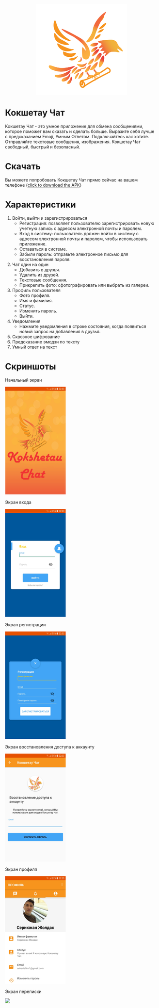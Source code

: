 <p align="center"> 
<img src="https://github.com/zholdassk/KokshetauChat-master/blob/master/DocData/Logo.png" width="300px">
</p>

# Кокшетау Чат

Кокшетау Чат - это умное приложение для обмена сообщениями, которое поможет вам сказать и сделать больше.
Выразите себя лучше с предсказанием Emoji, Умным Ответом.
Подключайтесь как хотите. Отправляйте текстовые сообщения, изображения.
Кокшетау Чат свободный, быстрый и безопасный.

# Скачать

Вы можете попробовать Кокшетау Чат прямо сейчас на вашем телефоне ([click to download the APK](https://github.com/zholdassk/KokshetauChat-master/blob/master/DocData/kokshetauchat-1.0.apk?raw=true))

# Характеристики
1. Войти, выйти и зарегистрироваться
    - Регистрация: позволяет пользователю зарегистрировать новую учетную запись с адресом электронной почты и паролем.
    - Вход в систему: пользователь должен войти в систему с адресом электронной почты и паролем, чтобы использовать приложение.
    - Оставаться в системе.
    - Забыли пароль: отправьте электронное письмо для восстановления пароля.
1. Чат один на один
    - Добавить в друзья.
    - Удалить из друзей.
    - Текстовые сообщения.
    - Прикрепить фото: сфотографировать или выбрать из галереи.
1. Профиль пользователя
    - Фото профиля.
    - Имя и фамилия.
    - Статус.
    - Изменить пароль.
    - Выйти.
1. Уведомления
    - Нажмите уведомления в строке состояния, когда появиться новый запрос на добавления в друзья.
1. Сквозное шифрование
1. Предсказание эмодзи по тексту
1. Умный ответ на текст

# Скриншоты

Начальный экран

<img src="https://github.com/zholdassk/KokshetauChat-master/blob/master/DocData/splash-screen.png" width="200px"/>

Экран входа

<img src="https://github.com/zholdassk/KokshetauChat-master/blob/master/DocData/login-screen.png" width="200px"/>

Экран регистрации

<img src="https://github.com/zholdassk/KokshetauChat-master/blob/master/DocData/signup-screen.png" width="200px"/>

Экран восстановления доступа к аккаунту

<img src="https://github.com/zholdassk/KokshetauChat-master/blob/master/DocData/reset-screen.png" width="200px"/>

Экран профиля

<img src="https://github.com/zholdassk/KokshetauChat-master/blob/master/DocData/profile-screen.png" width="200px"/>

Экран переписки

<img src="https://github.com/zholdassk/KokshetauChat/blob/master/DocData/chat1-screen.png" width="200px"/>

